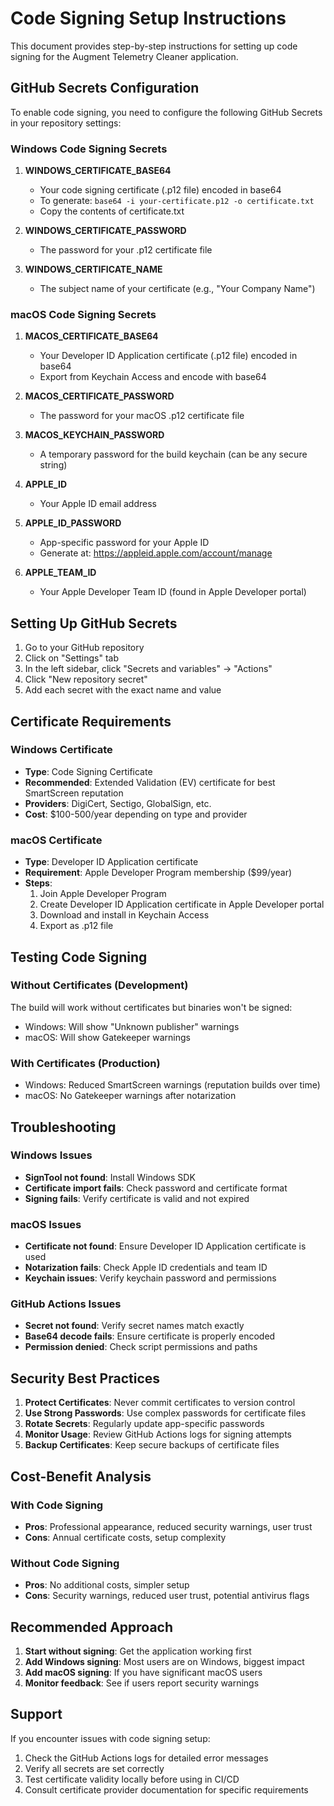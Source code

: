 # Code Signing Setup Instructions

This document provides step-by-step instructions for setting up code signing for the Augment Telemetry Cleaner application.

## GitHub Secrets Configuration

To enable code signing, you need to configure the following GitHub Secrets in your repository settings:

### Windows Code Signing Secrets

1. **WINDOWS_CERTIFICATE_BASE64**
   - Your code signing certificate (.p12 file) encoded in base64
   - To generate: `base64 -i your-certificate.p12 -o certificate.txt`
   - Copy the contents of certificate.txt

2. **WINDOWS_CERTIFICATE_PASSWORD**
   - The password for your .p12 certificate file

3. **WINDOWS_CERTIFICATE_NAME**
   - The subject name of your certificate (e.g., "Your Company Name")

### macOS Code Signing Secrets

1. **MACOS_CERTIFICATE_BASE64**
   - Your Developer ID Application certificate (.p12 file) encoded in base64
   - Export from Keychain Access and encode with base64

2. **MACOS_CERTIFICATE_PASSWORD**
   - The password for your macOS .p12 certificate file

3. **MACOS_KEYCHAIN_PASSWORD**
   - A temporary password for the build keychain (can be any secure string)

4. **APPLE_ID**
   - Your Apple ID email address

5. **APPLE_ID_PASSWORD**
   - App-specific password for your Apple ID
   - Generate at: https://appleid.apple.com/account/manage

6. **APPLE_TEAM_ID**
   - Your Apple Developer Team ID (found in Apple Developer portal)

## Setting Up GitHub Secrets

1. Go to your GitHub repository
2. Click on "Settings" tab
3. In the left sidebar, click "Secrets and variables" → "Actions"
4. Click "New repository secret"
5. Add each secret with the exact name and value

## Certificate Requirements

### Windows Certificate
- **Type**: Code Signing Certificate
- **Recommended**: Extended Validation (EV) certificate for best SmartScreen reputation
- **Providers**: DigiCert, Sectigo, GlobalSign, etc.
- **Cost**: $100-500/year depending on type and provider

### macOS Certificate
- **Type**: Developer ID Application certificate
- **Requirement**: Apple Developer Program membership ($99/year)
- **Steps**:
  1. Join Apple Developer Program
  2. Create Developer ID Application certificate in Apple Developer portal
  3. Download and install in Keychain Access
  4. Export as .p12 file

## Testing Code Signing

### Without Certificates (Development)
The build will work without certificates but binaries won't be signed:
- Windows: Will show "Unknown publisher" warnings
- macOS: Will show Gatekeeper warnings

### With Certificates (Production)
- Windows: Reduced SmartScreen warnings (reputation builds over time)
- macOS: No Gatekeeper warnings after notarization

## Troubleshooting

### Windows Issues
- **SignTool not found**: Install Windows SDK
- **Certificate import fails**: Check password and certificate format
- **Signing fails**: Verify certificate is valid and not expired

### macOS Issues
- **Certificate not found**: Ensure Developer ID Application certificate is used
- **Notarization fails**: Check Apple ID credentials and team ID
- **Keychain issues**: Verify keychain password and permissions

### GitHub Actions Issues
- **Secret not found**: Verify secret names match exactly
- **Base64 decode fails**: Ensure certificate is properly encoded
- **Permission denied**: Check script permissions and paths

## Security Best Practices

1. **Protect Certificates**: Never commit certificates to version control
2. **Use Strong Passwords**: Use complex passwords for certificate files
3. **Rotate Secrets**: Regularly update app-specific passwords
4. **Monitor Usage**: Review GitHub Actions logs for signing attempts
5. **Backup Certificates**: Keep secure backups of certificate files

## Cost-Benefit Analysis

### With Code Signing
- **Pros**: Professional appearance, reduced security warnings, user trust
- **Cons**: Annual certificate costs, setup complexity

### Without Code Signing
- **Pros**: No additional costs, simpler setup
- **Cons**: Security warnings, reduced user trust, potential antivirus flags

## Recommended Approach

1. **Start without signing**: Get the application working first
2. **Add Windows signing**: Most users are on Windows, biggest impact
3. **Add macOS signing**: If you have significant macOS users
4. **Monitor feedback**: See if users report security warnings

## Support

If you encounter issues with code signing setup:
1. Check the GitHub Actions logs for detailed error messages
2. Verify all secrets are set correctly
3. Test certificate validity locally before using in CI/CD
4. Consult certificate provider documentation for specific requirements
